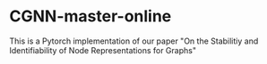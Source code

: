 # CGNN-master-online
 This is a Pytorch implementation of our paper "On the Stabilitiy and Identifiability of Node Representations for Graphs"
